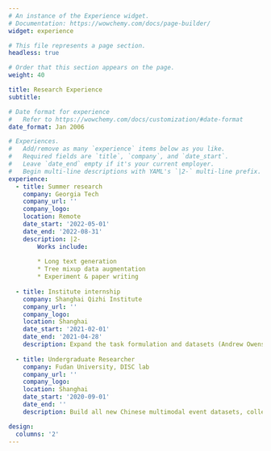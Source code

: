 ```yaml
---
# An instance of the Experience widget.
# Documentation: https://wowchemy.com/docs/page-builder/
widget: experience

# This file represents a page section.
headless: true

# Order that this section appears on the page.
weight: 40

title: Research Experience
subtitle:

# Date format for experience
#   Refer to https://wowchemy.com/docs/customization/#date-format
date_format: Jan 2006

# Experiences.
#   Add/remove as many `experience` items below as you like.
#   Required fields are `title`, `company`, and `date_start`.
#   Leave `date_end` empty if it's your current employer.
#   Begin multi-line descriptions with YAML's `|2-` multi-line prefix.
experience:
  - title: Summer research 
    company: Georgia Tech
    company_url: ''
    company_logo: 
    location: Remote
    date_start: '2022-05-01'
    date_end: '2022-08-31'
    description: |2-
        Works include:
        
        * Long text generation
        * Tree mixup data augmentation
        * Experiment & paper writing
        
  - title: Institute internship 
    company: Shanghai Qizhi Institute
    company_url: ''
    company_logo: 
    location: Shanghai
    date_start: '2021-02-01'
    date_end: '2021-04-28'
    description: Expand the task formulation and datasets (Andrew Owens et al,2016).
    
  - title: Undergraduate Researcher
    company: Fudan University, DISC lab 
    company_url: ''
    company_logo: 
    location: Shanghai
    date_start: '2020-09-01'
    date_end: ''
    description: Build all new Chinese multimodal event datasets, collecting data and bring new task as well as baseline

design:
  columns: '2'
---
```

